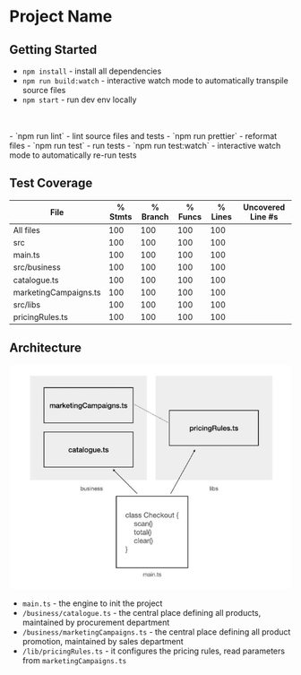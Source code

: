 # Project Name

## Getting Started

- `npm install` - install all dependencies
- `npm run build:watch` - interactive watch mode to automatically transpile source files
- `npm start` - run dev env locally
<br>
<br>
- `npm run lint` - lint source files and tests
- `npm run prettier` - reformat files
- `npm run test` - run tests
- `npm run test:watch` - interactive watch mode to automatically re-run tests

## Test Coverage

File                    | % Stmts | % Branch | % Funcs | % Lines | Uncovered Line #s 
------------------------|---------|----------|---------|---------|-------------------
All files               |     100 |      100 |     100 |     100 |                   
 src                    |     100 |      100 |     100 |     100 |                   
  main.ts               |     100 |      100 |     100 |     100 |                   
 src/business           |     100 |      100 |     100 |     100 |                   
  catalogue.ts          |     100 |      100 |     100 |     100 |                   
  marketingCampaigns.ts |     100 |      100 |     100 |     100 |                   
 src/libs               |     100 |      100 |     100 |     100 |                   
  pricingRules.ts       |     100 |      100 |     100 |     100 |                   


## Architecture
![architecture](./architecture.jpg?raw=true)
- `main.ts` - the engine to init the project
- `/business/catalogue.ts` - the central place defining all products, maintained by procurement department
- `/business/marketingCampaigns.ts` - the central place defining all product promotion, maintained by sales department
- `/lib/pricingRules.ts` - it configures the pricing rules, read parameters from `marketingCampaigns.ts`
